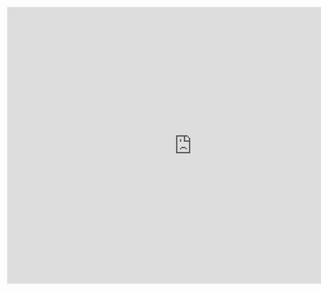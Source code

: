 <iframe src="https://data.oecd.org/chart/5CNN" width="860" height="645" style="border: 0" mozallowfullscreen="true" webkitallowfullscreen="true" allowfullscreen="true"><a href="https://data.oecd.org/chart/5CNN" target="_blank">OECD Chart: General government debt, Total, % of GDP, Annual, 2015</a></iframe>
